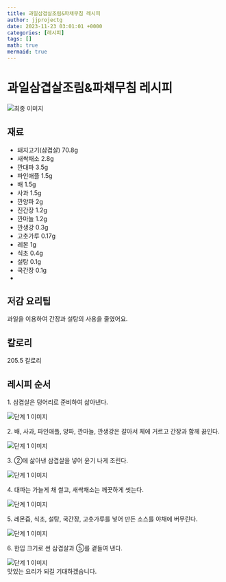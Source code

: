 ```yaml
---
title: 과일삼겹살조림&파채무침 레시피
author: jjprojectg
date: 2023-11-23 03:01:01 +0000
categories: [레시피]
tags: []
math: true
mermaid: true
---
```

<meta name="og:type" content="website"/>
<meta charset="UTF-8"/>
<div class="header">
  <h1>과일삼겹살조림&파채무침 레시피</h1>
</div>

<div class="container my-4">
  <div class="row">
    <div class="col-12 col-md-6">
      <div class="recipe-image">
        <img src="http://www.foodsafetykorea.go.kr/uploadimg/20200313/20200313111944_1584065984038.JPG" class="step-image" alt="최종 이미지"/>
      </div>
    </div>
    <div class="col-12 col-md-6">
      <div class="ingredients">
        <h2>재료</h2>
        <ul class="card">
          <li> 돼지고기(삼겹살) 70.8g </li>
          <li>  새싹채소 2.8g </li>
          <li>  깐대파 3.5g </li>
          <li>  파인애플 1.5g </li>
          <li>  배 1.5g </li>
          <li>  사과 1.5g </li>
          <li>  깐양파 2g </li>
          <li>  진간장 1.2g </li>
          <li>  깐마늘 1.2g </li>
          <li>  깐생강 0.3g </li>
          <li>  고춧가루 0.17g </li>
          <li>  레몬 1g </li>
          <li>  식초 0.4g </li>
          <li>  설탕 0.1g </li>
          <li>  국간장 0.1g </li>
          <li>  </li>
</ul>
      </div>
    </div>
    <div class="col-12 col-md-6">
      <div class="ingredients">
        <h2>저감 요리팁</h2>
        <div class="card"> 
          <p>
            과일을 이용하여 간장과 설탕의 사용을 줄였어요.
          </p>
        </div>
      </div>
      <div class="ingredients">
        <h2>칼로리</h2>
        <div class="card"> 
          <p>
            205.5 칼로리
          </p>
        </div>
      </div>
    </div>
  </div>

  <h2 class="my-4">레시피 순서</h2>
  <div class="card recipe-card">
    <div class="card-body recipe-step">
      <p class="card-text step-description">1. 삼겹살은 덩어리로 준비하여 삶아낸다.</p>
      <img src="http://www.foodsafetykorea.go.kr/uploadimg/20200313/20200313112016_1584066016373.JPG" alt="단계 1 이미지" class="step-image"/>
    </div>
  </div>
  <div class="card recipe-card">
    <div class="card-body recipe-step">
      <p class="card-text step-description">2. 배, 사과, 파인애플, 양파, 깐마늘, 깐생강은 갈아서 체에 거르고 간장과 함께 끓인다.</p>
      <img src="http://www.foodsafetykorea.go.kr/uploadimg/20200313/20200313112029_1584066029870.JPG" alt="단계 1 이미지" class="step-image"/>
    </div>
  </div>
  <div class="card recipe-card">
    <div class="card-body recipe-step">
      <p class="card-text step-description">3. ②에 삶아낸 삼겹살을 넣어 윤기 나게 조린다.</p>
      <img src="http://www.foodsafetykorea.go.kr/uploadimg/20200313/20200313112044_1584066044005.JPG" alt="단계 1 이미지" class="step-image"/>
    </div>
  </div>
  <div class="card recipe-card">
    <div class="card-body recipe-step">
      <p class="card-text step-description">4. 대파는 가늘게 채 썰고, 새싹채소는 깨끗하게 씻는다.</p>
      <img src="http://www.foodsafetykorea.go.kr/uploadimg/20200313/20200313112103_1584066063252.JPG" alt="단계 1 이미지" class="step-image"/>
    </div>
  </div>
  <div class="card recipe-card">
    <div class="card-body recipe-step">
      <p class="card-text step-description">5. 레몬즙, 식초, 설탕, 국간장, 고춧가루를 넣어 만든 소스를 야채에 버무린다.</p>
      <img src="http://www.foodsafetykorea.go.kr/uploadimg/20200313/20200313112116_1584066076425.JPG" alt="단계 1 이미지" class="step-image"/>
    </div>
  </div>
  <div class="card recipe-card">
    <div class="card-body recipe-step">
      <p class="card-text step-description">6. 한입 크기로 썬 삼겹살과 ⑤를 곁들여 낸다.</p>
      <img src="http://www.foodsafetykorea.go.kr/uploadimg/20200313/20200313112131_1584066091305.JPG" alt="단계 1 이미지" class="step-image"/>
    </div>
  </div>

</div>
맛있는 요리가 되길 기대하겠습니다.
